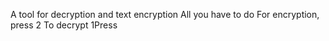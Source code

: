 A tool for decryption and text encryption
All you have to do
For encryption, press 2
To decrypt 1Press

